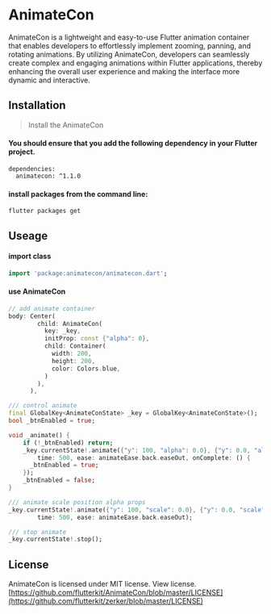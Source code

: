 # AnimateCon

AnimateCon is a lightweight and easy-to-use Flutter animation container that enables developers to effortlessly implement zooming, panning, and rotating animations. By utilizing AnimateCon, developers can seamlessly create complex and engaging animations within Flutter applications, thereby enhancing the overall user experience and making the interface more dynamic and interactive.

## Installation

> Install the AnimateCon

#### You should ensure that you add the following dependency in your Flutter project.
```shell
dependencies:
  animatecon: ^1.1.0
```

#### install packages from the command line:
```shell
flutter packages get
```

## Useage

#### import class
```dart
import 'package:animatecon/animatecon.dart';
```

#### use AnimateCon
```dart
// add animate container
body: Center(
        child: AnimateCon(
          key: _key,
          initProp: const {"alpha": 0},
          child: Container(
            width: 200,
            height: 200,
            color: Colors.blue,
          )
        ),
      ),

/// control animate
final GlobalKey<AnimateConState> _key = GlobalKey<AnimateConState>();
bool _btnEnabled = true;

void _animate() {
    if (!_btnEnabled) return;
    _key.currentState!.animate({"y": 100, "alpha": 0.0}, {"y": 0.0, "alpha": 1.0},
        time: 500, ease: animateEase.back.easeOut, onComplete: () {
      _btnEnabled = true;
    });
    _btnEnabled = false;
}

/// animate scale position alpha props
_key.currentState!.animate({"y": 100, "scale": 0.0}, {"y": 0.0, "scale": 1.0},
        time: 500, ease: animateEase.back.easeOut);

/// stop animate
_key.currentState!.stop();
```

## License
AnimateCon is licensed under MIT license. View license.[https://github.com/flutterkit/AnimateCon/blob/master/LICENSE](https://github.com/flutterkit/zerker/blob/master/LICENSE)
